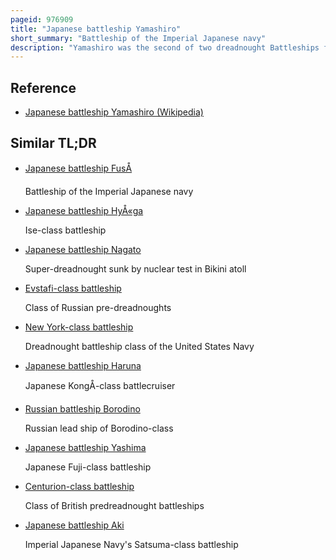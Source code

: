 ```yaml
---
pageid: 976909
title: "Japanese battleship Yamashiro"
short_summary: "Battleship of the Imperial Japanese navy"
description: "Yamashiro was the second of two dreadnought Battleships from the Fus-Class Built for the imperial japanese Navy. Launched in 1915 and commissioned in 1917, she initially patrolled off the Coast of China, playing no Part in World War i. She assisted the Survivors of the great kant Earthquake in 1923."
---
```


## Reference

- [Japanese battleship Yamashiro (Wikipedia)](https://en.wikipedia.org/?curid=976909)

## Similar TL;DR

- [Japanese battleship FusÅ](/tldr/en/japanese-battleship-fuso)

  Battleship of the Imperial Japanese navy

- [Japanese battleship HyÅ«ga](/tldr/en/japanese-battleship-hyuga)

  Ise-class battleship

- [Japanese battleship Nagato](/tldr/en/japanese-battleship-nagato)

  Super-dreadnought sunk by nuclear test in Bikini atoll

- [Evstafi-class battleship](/tldr/en/evstafi-class-battleship)

  Class of Russian pre-dreadnoughts

- [New York-class battleship](/tldr/en/new-york-class-battleship)

  Dreadnought battleship class of the United States Navy

- [Japanese battleship Haruna](/tldr/en/japanese-battleship-haruna)

  Japanese KongÅ-class battlecruiser

- [Russian battleship Borodino](/tldr/en/russian-battleship-borodino)

  Russian lead ship of Borodino-class

- [Japanese battleship Yashima](/tldr/en/japanese-battleship-yashima)

  Japanese Fuji-class battleship

- [Centurion-class battleship](/tldr/en/centurion-class-battleship)

  Class of British predreadnought battleships

- [Japanese battleship Aki](/tldr/en/japanese-battleship-aki)

  Imperial Japanese Navy's Satsuma-class battleship
